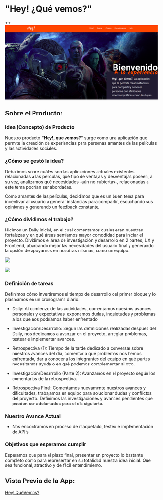 # "Hey! ¿Qué vemos?"

++![HeyQueVemos io](https://github.com/LexisR/HeyQueVemos/blob/master/assets/images/principal.png?raw=true)


## Sobre el Producto:

### Idea (Concepto) de Producto

Nuestro producto **"Hey!, que vemos?"** surge como una aplicación que permite la creación de experiencias para personas amantes de las películas y las actividades sociales.

### ¿Cómo se gestó la idea?

Debatimos sobre cuáles son las aplicaciones actuales existentes relacionadas a las películas, qué tipo de ventajas y desventajas poseen, a su vez, analizamos qué necesidades -aún no cubiertas-, relacionadas a este tema podrían ser abordadas.

Como amantes de las películas, decidimos que es un buen tema para incentivar al usuario a generar instancias para compartir, escuchando sus opiniones y generando un feedback constante.

### ¿Cómo dividimos el trabajo?

Hicimos un Daily inicial, en el cual comentamos cuales eran nuestras fortalezas y en qué áreas sentíamos mayor comodidad para iniciar el proyecto.
Dividimos el área de investigación y desarrollo en 2 partes, UX y Front end, abarcando mejor las necesidades del usuario final y generando la opción de apoyarnos en nosotras mismas, como un equipo.

![](IMG-20180110-WA0008.jpg)

![](IMG-20180110-WA0007.jpg)


### Definición de tareas

Definimos cómo invertiremos el tiempo de desarrollo del primer bloque y lo plasmamos en un cronograma diario.

* Daily: Al comienzo de las actividades, comentamos nuestros avances personales y expectativas, exponemos dudas, inquietudes y problemas a los que nos podríamos haber enfrentado.

* Investigación/Desarrollo: Según las definiciones realizadas después del Daily, nos dedicamos a avanzar en el proyecto, arreglar problemas, testear e implementar avances.

* Retrospectiva (1): Tiempo de la tarde dedicado a conversar sobre nuestros avances del día, comentar a qué problemas nos hemos enfrentado, dar a conocer a los integrantes del equipo en qué partes necesitamos ayuda o en qué podemos complementar al otro.

* Investigación/Desarrollo (Parte 2): Avanzamos en el proyecto según los comentarios de la retrospectiva.

* Retrospectiva Final: Comentamos nuevamente nuestros avances y dificultades, trabajamos en equipo para solucionar dudas y conflictos del proyecto. Definimos las investigaciones y avances pendientes que pueden ser adelantados para el día siguiente.

### Nuestro Avance Actual

* Nos encontramos en proceso de maquetado, testeo e implementación de  API’s

### Objetivos que esperamos cumplir

Esperamos que para el plazo final, presentar un proyecto lo bastante completo como para representar en su totalidad nuestra idea inicial. Que sea funcional, atractivo y de fácil entendimiento.


## Vista Previa de la App:

[Hey! QuéVemos?](https://github.com/LexisR/HeyQueVemos)
